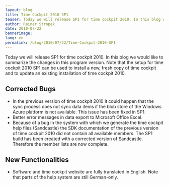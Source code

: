 ```yaml
---
layout: blog
title: Time Cockpit 2010 SP1
teaser: Today we will release SP1 for time cockpit 2010. In this blog we would like to summarize the changes in this program version. Note that the setup for time cockpit 2010 SP1 can be used to install a new, fresh copy of time cockpit and to update an existing installation of time cockpit 2010.
author: Rainer Stropek
date: 2010-07-22
bannerimage: 
lang: en
permalink: /blog/2010/07/22/Time-Cockpit-2010-SP1
---
```


<p xmlns="http://www.w3.org/1999/xhtml">Today we will release SP1 for time cockpit 2010. In this blog we would like to summarize the changes in this program version. Note that the setup for time cockpit 2010 SP1 can be used to install a new, fresh copy of time cockpit and to update an existing installation of time cockpit 2010.</p><h2 xmlns="http://www.w3.org/1999/xhtml">Corrected Bugs</h2><ul xmlns="http://www.w3.org/1999/xhtml">
  <li>In the previous version of time cockpit 2010 it could happen that the sync process does not sync data items if the blob store of the Windows Azure platform is not available. This issue has been fixed in SP1.</li>
  <li>Better error messages in data export to Microsoft Office Excel.</li>
  <li>Because of a bug in the system with which we generate the time cockpit help files (Sandcastle) the SDK documentation of the previous version of time cockpit 2010 did not contain all available members. The SP1 build has been created with a corrected version of Sandcastle. Therefore the member lists are now complete.</li>
</ul><h2 xmlns="http://www.w3.org/1999/xhtml">New Functionalities</h2><ul xmlns="http://www.w3.org/1999/xhtml">
  <li>Software and time cockpit website are fully translated in English. Note that parts of the help system are still German-only.</li>
</ul>